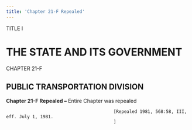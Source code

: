 ```yaml
---
title: 'Chapter 21-F Repealed'
---
```


TITLE I
                                             
THE STATE AND ITS GOVERNMENT
============================

CHAPTER 21-F
                                             
PUBLIC TRANSPORTATION DIVISION
------------------------------

**Chapter 21-F Repealed –** Entire Chapter was repealed


                                             [Repealed 1981, 568:58, III, eff. July 1, 1981.
                                             ]

